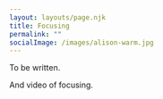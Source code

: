 ```yaml
---
layout: layouts/page.njk
title: Focusing
permalink: ""
socialImage: /images/alison-warm.jpg
---
```

T﻿o be written. 

A﻿nd video of focusing.